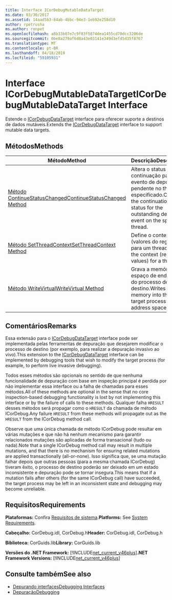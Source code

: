 ```yaml
---
title: Interface ICorDebugMutableDataTarget
ms.date: 03/30/2017
ms.assetid: 14aad5b3-84ab-4bbc-94e3-1eb92e258d10
author: rpetrusha
ms.author: ronpet
ms.openlocfilehash: a8b33b07e7c9f83f5874dea1455cd70dcc3206de
ms.sourcegitcommit: 0be8a279af6d8a43e03141e349d3efd5d35f8767
ms.translationtype: MT
ms.contentlocale: pt-BR
ms.lasthandoff: 04/18/2019
ms.locfileid: "59105931"
---
```

# <a name="icordebugmutabledatatarget-interface"></a><span data-ttu-id="15fc9-102">Interface ICorDebugMutableDataTarget</span><span class="sxs-lookup"><span data-stu-id="15fc9-102">ICorDebugMutableDataTarget Interface</span></span>
<span data-ttu-id="15fc9-103">Estende o [ICorDebugDataTarget](../../../../docs/framework/unmanaged-api/debugging/icordebugdatatarget-interface.md) interface para oferecer suporte a destinos de dados mutáveis.</span><span class="sxs-lookup"><span data-stu-id="15fc9-103">Extends the [ICorDebugDataTarget](../../../../docs/framework/unmanaged-api/debugging/icordebugdatatarget-interface.md) interface to support mutable data targets.</span></span>  
  
## <a name="methods"></a><span data-ttu-id="15fc9-104">Métodos</span><span class="sxs-lookup"><span data-stu-id="15fc9-104">Methods</span></span>  
  
|<span data-ttu-id="15fc9-105">Método</span><span class="sxs-lookup"><span data-stu-id="15fc9-105">Method</span></span>|<span data-ttu-id="15fc9-106">Descrição</span><span class="sxs-lookup"><span data-stu-id="15fc9-106">Description</span></span>|  
|------------|-----------------|  
|[<span data-ttu-id="15fc9-107">Método ContinueStatusChanged</span><span class="sxs-lookup"><span data-stu-id="15fc9-107">ContinueStatusChanged Method</span></span>](../../../../docs/framework/unmanaged-api/debugging/icordebugmutabledatatarget-continuestatuschanged-method.md)|<span data-ttu-id="15fc9-108">Altera o status de continuação para o evento de depuração pendente no thread especificado.</span><span class="sxs-lookup"><span data-stu-id="15fc9-108">Changes the continuation status for the outstanding debug event on the specified thread.</span></span>|  
|[<span data-ttu-id="15fc9-109">Método SetThreadContext</span><span class="sxs-lookup"><span data-stu-id="15fc9-109">SetThreadContext Method</span></span>](../../../../docs/framework/unmanaged-api/debugging/icordebugmutabledatatarget-setthreadcontext-method.md)|<span data-ttu-id="15fc9-110">Define o contexto (valores do registro) para um thread.</span><span class="sxs-lookup"><span data-stu-id="15fc9-110">Sets the context (register values) for a thread.</span></span>|  
|[<span data-ttu-id="15fc9-111">Método WriteVirtual</span><span class="sxs-lookup"><span data-stu-id="15fc9-111">WriteVirtual Method</span></span>](../../../../docs/framework/unmanaged-api/debugging/icordebugmutabledatatarget-writevirtual-method.md)|<span data-ttu-id="15fc9-112">Grava a memória no espaço de endereço do processo de destino.</span><span class="sxs-lookup"><span data-stu-id="15fc9-112">Writes memory into the target process address space.</span></span>|  
  
## <a name="remarks"></a><span data-ttu-id="15fc9-113">Comentários</span><span class="sxs-lookup"><span data-stu-id="15fc9-113">Remarks</span></span>  
 <span data-ttu-id="15fc9-114">Essa extensão para o [ICorDebugDataTarget](../../../../docs/framework/unmanaged-api/debugging/icordebugdatatarget-interface.md) interface pode ser implementada pelas ferramentas de depuração que desejarem modificar o processo de destino (por exemplo, para realizar a depuração invasivo ao vivo).</span><span class="sxs-lookup"><span data-stu-id="15fc9-114">This extension to the [ICorDebugDataTarget](../../../../docs/framework/unmanaged-api/debugging/icordebugdatatarget-interface.md) interface can be implemented by debugging tools that wish to modify the target process (for example, to perform live invasive debugging).</span></span>  
  
 <span data-ttu-id="15fc9-115">Todos esses métodos são opcionais no sentido de que nenhuma funcionalidade de depuração com base em inspeção principal é perdida por não implementar essa interface ou a falha de chamadas para esses métodos.</span><span class="sxs-lookup"><span data-stu-id="15fc9-115">All of these methods are optional in the sense that no core inspection-based debugging functionality is lost by not implementing this interface or by the failure of calls to these methods.</span></span>  <span data-ttu-id="15fc9-116">Qualquer falha `HRESULT` desses métodos será propagar como o `HRESULT` da chamada de método ICorDebug.</span><span class="sxs-lookup"><span data-stu-id="15fc9-116">Any failure `HRESULT` from these methods will propagate out as the `HRESULT` from the ICorDebug method call.</span></span>  
  
 <span data-ttu-id="15fc9-117">Observe que uma única chamada de método ICorDebug pode resultar em várias mutações e que não há nenhum mecanismo para garantir relacionados mutações são aplicadas de forma transacional (tudo ou nada).</span><span class="sxs-lookup"><span data-stu-id="15fc9-117">Note that a single ICorDebug method call may result in multiple mutations, and that there is no mechanism for ensuring related mutations are applied transactionally (all-or-none).</span></span>  <span data-ttu-id="15fc9-118">Isso significa que, se uma mutação falhar depois que outras pessoas (para a mesma chamada ICorDebug) tiveram êxito, o processo de destino poderão ser deixado em um estado inconsistente e depuração pode se tornar insegura.</span><span class="sxs-lookup"><span data-stu-id="15fc9-118">This means that if a mutation fails after others (for the same ICorDebug call) have succeeded, the target process may be left in an inconsistent state and debugging may become unreliable.</span></span>  
  
## <a name="requirements"></a><span data-ttu-id="15fc9-119">Requisitos</span><span class="sxs-lookup"><span data-stu-id="15fc9-119">Requirements</span></span>  
 <span data-ttu-id="15fc9-120">**Plataformas:** Confira [Requisitos de sistema](../../../../docs/framework/get-started/system-requirements.md).</span><span class="sxs-lookup"><span data-stu-id="15fc9-120">**Platforms:** See [System Requirements](../../../../docs/framework/get-started/system-requirements.md).</span></span>  
  
 <span data-ttu-id="15fc9-121">**Cabeçalho:** CorDebug.idl, CorDebug.h</span><span class="sxs-lookup"><span data-stu-id="15fc9-121">**Header:** CorDebug.idl, CorDebug.h</span></span>  
  
 <span data-ttu-id="15fc9-122">**Biblioteca:** CorGuids.lib</span><span class="sxs-lookup"><span data-stu-id="15fc9-122">**Library:** CorGuids.lib</span></span>  
  
 <span data-ttu-id="15fc9-123">**Versões do .NET Framework:** [!INCLUDE[net_current_v46plus](../../../../includes/net-current-v46plus-md.md)]</span><span class="sxs-lookup"><span data-stu-id="15fc9-123">**.NET Framework Versions:** [!INCLUDE[net_current_v46plus](../../../../includes/net-current-v46plus-md.md)]</span></span>  
  
## <a name="see-also"></a><span data-ttu-id="15fc9-124">Consulte também</span><span class="sxs-lookup"><span data-stu-id="15fc9-124">See also</span></span>

- [<span data-ttu-id="15fc9-125">Depurando interfaces</span><span class="sxs-lookup"><span data-stu-id="15fc9-125">Debugging Interfaces</span></span>](../../../../docs/framework/unmanaged-api/debugging/debugging-interfaces.md)
- [<span data-ttu-id="15fc9-126">Depuração</span><span class="sxs-lookup"><span data-stu-id="15fc9-126">Debugging</span></span>](../../../../docs/framework/unmanaged-api/debugging/index.md)
